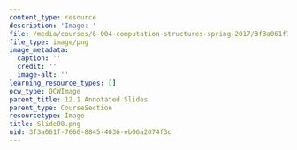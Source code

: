 ```yaml
---
content_type: resource
description: 'Image: '
file: /media/courses/6-004-computation-structures-spring-2017/3f3a061f766688454036eb06a2074f3c_Slide08.png
file_type: image/png
image_metadata:
  caption: ''
  credit: ''
  image-alt: ''
learning_resource_types: []
ocw_type: OCWImage
parent_title: 12.1 Annotated Slides
parent_type: CourseSection
resourcetype: Image
title: Slide08.png
uid: 3f3a061f-7666-8845-4036-eb06a2074f3c
---
```

